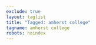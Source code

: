 ```yaml
---
exclude: true
layout: taglist
title: "Tagged: amherst college"
tagname: amherst college
robots: noindex
---
```

